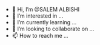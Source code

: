 - 👋 Hi, I’m @SALEM ALBISHI
- 👀 I’m interested in ...
- 🌱 I’m currently learning ...
- 💞️ I’m looking to collaborate on ...
- 📫 How to reach me ...

<!---
SALEMALBISHI/SALEMALBISHI is a ✨ special ✨ repository because its `README.md` (this file) appears on your GitHub profile.
You can click the Preview link to take a look at your changes.
--->
